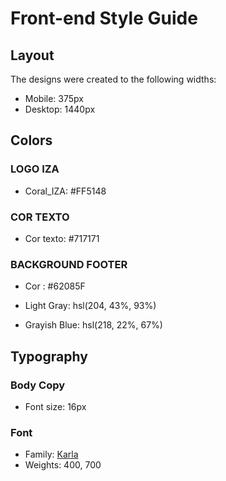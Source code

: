 # Front-end Style Guide

## Layout

The designs were created to the following widths:

- Mobile: 375px
- Desktop: 1440px

## Colors

### LOGO IZA
- Coral_IZA: #FF5148

### COR TEXTO
- Cor texto: #717171

### BACKGROUND FOOTER
- Cor : #62085F


- Light Gray: hsl(204, 43%, 93%)
- Grayish Blue: hsl(218, 22%, 67%)

## Typography

### Body Copy

- Font size: 16px

### Font

- Family: [Karla](https://fonts.google.com/specimen/Karla)
- Weights: 400, 700
